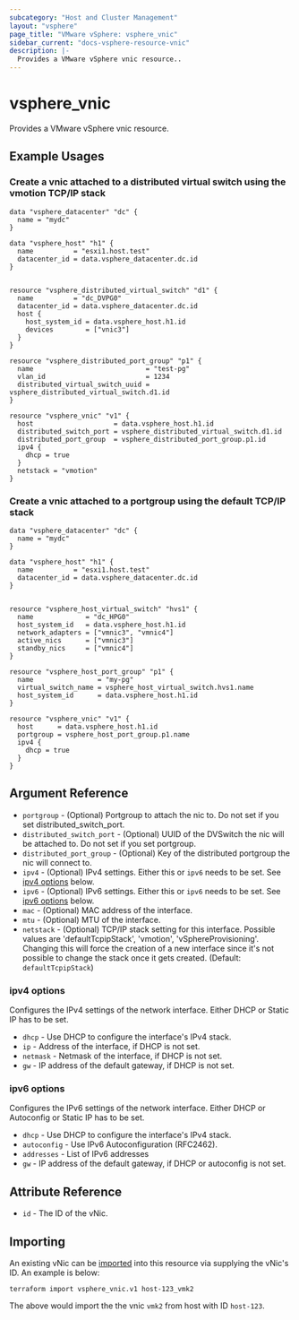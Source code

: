 ```yaml
---
subcategory: "Host and Cluster Management"
layout: "vsphere"
page_title: "VMware vSphere: vsphere_vnic"
sidebar_current: "docs-vsphere-resource-vnic"
description: |-
  Provides a VMware vSphere vnic resource..
---
```


# vsphere\_vnic

Provides a VMware vSphere vnic resource.

## Example Usages

### Create a vnic attached to a distributed virtual switch using the vmotion TCP/IP stack

```hcl
data "vsphere_datacenter" "dc" {
  name = "mydc"
}

data "vsphere_host" "h1" {
  name          = "esxi1.host.test"
  datacenter_id = data.vsphere_datacenter.dc.id
}


resource "vsphere_distributed_virtual_switch" "d1" {
  name          = "dc_DVPG0"
  datacenter_id = data.vsphere_datacenter.dc.id
  host {
    host_system_id = data.vsphere_host.h1.id
    devices        = ["vnic3"]
  }
}

resource "vsphere_distributed_port_group" "p1" {
  name                            = "test-pg"
  vlan_id                         = 1234
  distributed_virtual_switch_uuid = vsphere_distributed_virtual_switch.d1.id
}

resource "vsphere_vnic" "v1" {
  host                    = data.vsphere_host.h1.id
  distributed_switch_port = vsphere_distributed_virtual_switch.d1.id
  distributed_port_group  = vsphere_distributed_port_group.p1.id
  ipv4 {
    dhcp = true
  }
  netstack = "vmotion"
}
```

### Create a vnic attached to a portgroup using the default TCP/IP stack

```hcl
data "vsphere_datacenter" "dc" {
  name = "mydc"
}

data "vsphere_host" "h1" {
  name          = "esxi1.host.test"
  datacenter_id = data.vsphere_datacenter.dc.id
}


resource "vsphere_host_virtual_switch" "hvs1" {
  name             = "dc_HPG0"
  host_system_id   = data.vsphere_host.h1.id
  network_adapters = ["vmnic3", "vmnic4"]
  active_nics      = ["vmnic3"]
  standby_nics     = ["vmnic4"]
}

resource "vsphere_host_port_group" "p1" {
  name                = "my-pg"
  virtual_switch_name = vsphere_host_virtual_switch.hvs1.name
  host_system_id      = data.vsphere_host.h1.id
}

resource "vsphere_vnic" "v1" {
  host      = data.vsphere_host.h1.id
  portgroup = vsphere_host_port_group.p1.name
  ipv4 {
    dhcp = true
  }
}
```

## Argument Reference

* `portgroup` - (Optional) Portgroup to attach the nic to. Do not set if you set distributed_switch_port.
* `distributed_switch_port` - (Optional) UUID of the DVSwitch the nic will be attached to. Do not set if you set portgroup.
* `distributed_port_group` - (Optional) Key of the distributed portgroup the nic will connect to. 
* `ipv4` - (Optional) IPv4 settings. Either this or `ipv6` needs to be set. See  [ipv4 options](#ipv4-options) below.
* `ipv6` - (Optional) IPv6 settings. Either this or `ipv6` needs to be set. See  [ipv6 options](#ipv6-options) below.
* `mac` - (Optional) MAC address of the interface.
* `mtu` - (Optional) MTU of the interface.
* `netstack` - (Optional)  TCP/IP stack setting for this interface. Possible values are 'defaultTcpipStack', 'vmotion', 'vSphereProvisioning'. Changing this will force the creation of a new interface since it's not possible to change the stack once it gets created. (Default: `defaultTcpipStack`)


### ipv4 options
Configures the IPv4 settings of the network interface. Either DHCP or Static IP has to be set.

* `dhcp` - Use DHCP to configure the interface's IPv4 stack.
* `ip` - Address of the interface, if DHCP is not set.
* `netmask` - Netmask of the interface, if DHCP is not set.
* `gw` - IP address of the default gateway, if DHCP is not set.


### ipv6 options
Configures the IPv6 settings of the network interface. Either DHCP or Autoconfig or Static IP has to be set.

* `dhcp` - Use DHCP to configure the interface's IPv4 stack.
* `autoconfig` - Use IPv6 Autoconfiguration (RFC2462).
* `addresses` -  List of IPv6 addresses
* `gw` - IP address of the default gateway, if DHCP or autoconfig is not set.


## Attribute Reference

* `id` - The ID of the vNic.


## Importing 

An existing vNic can be [imported][docs-import] into this resource
via supplying the vNic's ID. An example is below:

[docs-import]: /docs/import/index.html

```
terraform import vsphere_vnic.v1 host-123_vmk2
```

The above would import the the vnic `vmk2` from host with ID `host-123`.
